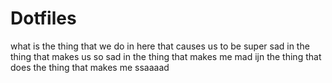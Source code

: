 # Dotfiles

what is the thing that we do in  here that causes us to be super sad in the thing that makes us so sad in the thing that makes me mad ijn the thing that does the thing that makes me ssaaaad
